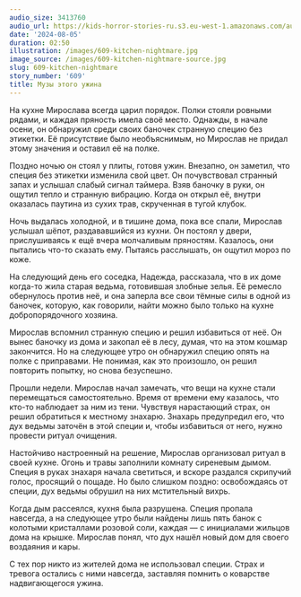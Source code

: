```yaml
---
audio_size: 3413760
audio_url: https://kids-horror-stories-ru.s3.eu-west-1.amazonaws.com/audio/609-kitchen-nightmare.mp3
date: '2024-08-05'
duration: 02:50
illustration: /images/609-kitchen-nightmare.jpg
image_source: /images/609-kitchen-nightmare-source.jpg
slug: 609-kitchen-nightmare
story_number: '609'
title: Музы этого ужина
---
```


На кухне Мирослава всегда царил порядок. Полки стояли ровными рядами, и каждая пряность имела своё место. Однажды, в начале осени, он обнаружил среди своих баночек странную специю без этикетки. Её присутствие было необъяснимым, но Мирослав не придал этому значения и оставил её на полке.

Поздно ночью он стоял у плиты, готовя ужин. Внезапно, он заметил, что специя без этикетки изменила свой цвет. Он почувствовал странный запах и услышал слабый сигнал таймера. Взяв баночку в руки, он ощутил тепло и странную вибрацию. Когда он открыл её, внутри оказалась паутина из сухих трав, скрученная в тугой клубок.

Ночь выдалась холодной, и в тишине дома, пока все спали, Мирослав услышал шёпот, раздававшийся из кухни. Он постоял у двери, прислушиваясь к ещё вчера молчаливым пряностям. Казалось, они пытались что-то сказать ему. Пытаясь расслышать, он ощутил мороз по коже.

На следующий день его соседка, Надежда, рассказала, что в их доме когда-то жила старая ведьма, готовившая злобные зелья. Её ремесло обернулось против неё, и она заперла все свои тёмные силы в одной из баночек, которую, как говорили, найти можно было только на кухне добропорядочного хозяина.

Мирослав вспомнил странную специю и решил избавиться от неё. Он вынес баночку из дома и закопал её в лесу, думая, что на этом кошмар закончится. Но на следующее утро он обнаружил специю опять на полке с приправами. Не понимая, как это произошло, он решил повторить попытку, но снова безуспешно.

Прошли недели. Мирослав начал замечать, что вещи на кухне стали перемещаться самостоятельно. Время от времени ему казалось, что кто-то наблюдает за ним из тени. Чувствуя нарастающий страх, он решил обратиться к местному знахарю. Знахарь предупредил его, что дух ведьмы заточён в этой специи и, чтобы избавиться от него, нужно провести ритуал очищения.

Настойчиво настроенный на решение, Мирослав организовал ритуал в своей кухне. Огонь и травы заполнили комнату сиреневым дымом. Специя в руках знахаря начала светиться, и вскоре раздался скрипучий голос, просящий о пощаде. Но было слишком поздно: освобождаясь от специи, дух ведьмы обрушил на них мстительный вихрь.

Когда дым рассеялся, кухня была разрушена. Специя пропала навсегда, а на следующее утро были найдены лишь пять банок с колотыми кристаллами розовой соли, каждая — с инициалами жильцов дома на крышке. Мирослав понял, что дух нашёл новый дом для своего воздаяния и кары.

С тех пор никто из жителей дома не использовал специи. Страх и тревога остались с ними навсегда, заставляя помнить о коварстве надвигающегося ужина.